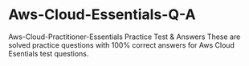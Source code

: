 # Aws-Cloud-Essentials-Q-A
Aws-Cloud-Practitioner-Essentials Practice Test &amp; Answers 
These are solved practice questions with 100% correct answers for Aws Cloud Esentials test questions.
